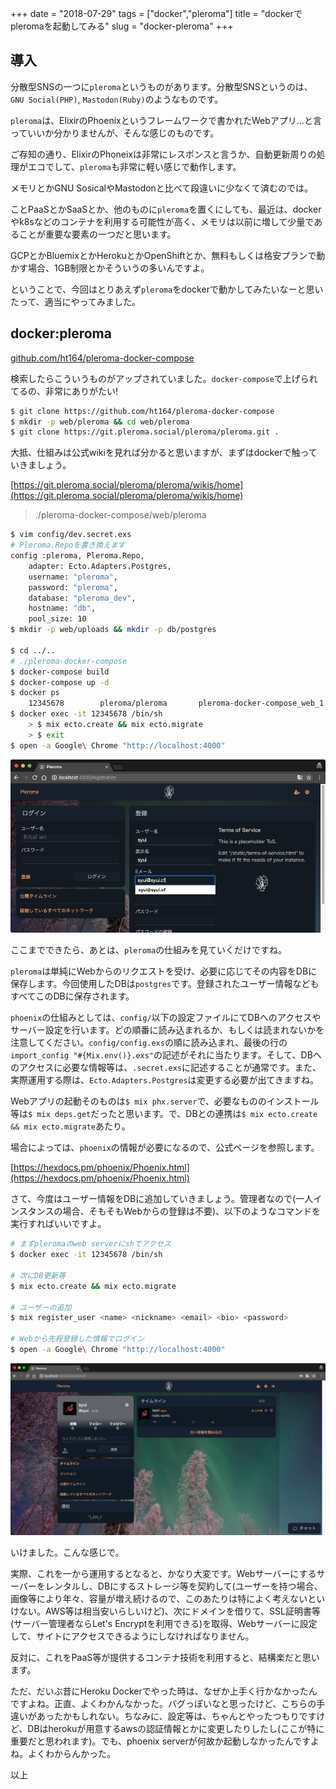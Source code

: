 +++
date = "2018-07-29"
tags = ["docker","pleroma"]
title = "dockerでpleromaを起動してみる"
slug = "docker-pleroma"
+++

## 導入

分散型SNSの一つに`pleroma`というものがあります。分散型SNSというのは、`GNU Social(PHP)`, `Mastodon(Ruby)`のようなものです。

`pleroma`は、ElixirのPhoenixというフレームワークで書かれたWebアプリ...と言っていいか分かりませんが、そんな感じのものです。

ご存知の通り、ElixirのPhoneixは非常にレスポンスと言うか、自動更新周りの処理がエコでして、`pleroma`も非常に軽い感じで動作します。

メモリとかGNU SosicalやMastodonと比べて段違いに少なくて済むのでは。

ことPaaSとかSaaSとか、他のものに`pleroma`を置くにしても、最近は、dockerやk8sなどのコンテナを利用する可能性が高く、メモリは以前に増して少量であることが重要な要素の一つだと思います。

GCPとかBluemixとかHerokuとかOpenShiftとか、無料もしくは格安プランで動かす場合、1GB制限とかそういうの多いんですよ。

ということで、今回はとりあえず`pleroma`をdockerで動かしてみたいなーと思いたって、適当にやってみました。

## docker:pleroma

[github.com/ht164/pleroma-docker-compose](https://github.com/ht164/pleroma-docker-compose)

検索したらこういうものがアップされていました。`docker-compose`で上げられてるの、非常にありがたい!

```sh
$ git clone https://github.com/ht164/pleroma-docker-compose
$ mkdir -p web/pleroma && cd web/pleroma
$ git clone https://git.pleroma.social/pleroma/pleroma.git .
```

大抵、仕組みは公式wikiを見れば分かると思いますが、まずはdockerで触っていきましょう。

[https://git.pleroma.social/pleroma/pleroma/wikis/home](https://git.pleroma.social/pleroma/pleroma/wikis/home)

> ./pleroma-docker-compose/web/pleroma

```sh
$ vim config/dev.secret.exs
# Pleroma.Repoを書き換えます
config :pleroma, Pleroma.Repo,
	adapter: Ecto.Adapters.Postgres,
	username: "pleroma",
	password: "pleroma",
	database: "pleroma_dev",
	hostname: "db",
	pool_size: 10
$ mkdir -p web/uploads && mkdir -p db/postgres

$ cd ../..
# ./pleroma-docker-compose
$ docker-compose build
$ docker-compose up -d
$ docker ps
	12345678        pleroma/pleroma       pleroma-docker-compose_web_1
$ docker exec -it 12345678 /bin/sh
	> $ mix ecto.create && mix ecto.migrate
	> $ exit
$ open -a Google\ Chrome "http://localhost:4000"
```

![](https://raw.githubusercontent.com/mba-hack/images/master/pleroma-docker-up.png)

ここまでできたら、あとは、`pleroma`の仕組みを見ていくだけですね。

`pleroma`は単純にWebからのリクエストを受け、必要に応じてその内容をDBに保存します。今回使用したDBは`postgres`です。登録されたユーザー情報などもすべてこのDBに保存されます。

`phoenix`の仕組みとしては、`config/`以下の設定ファイルにてDBへのアクセスやサーバー設定を行います。どの順番に読み込まれるか、もしくは読まれないかを注意してください。`config/config.exs`の順に読み込まれ、最後の行の`import_config "#{Mix.env()}.exs"`の記述がそれに当たります。そして、DBへのアクセスに必要な情報等は、`.secret.exs`に記述することが通常です。また、実際運用する際は、`Ecto.Adapters.Postgres`は変更する必要が出てきますね。

Webアプリの起動そのものは`$ mix phx.server`で、必要なもののインストール等は`$ mix deps.get`だったと思います。で、DBとの連携は`$ mix ecto.create && mix ecto.migrate`あたり。

場合によっては、`phoenix`の情報が必要になるので、公式ページを参照します。

[https://hexdocs.pm/phoenix/Phoenix.html](https://hexdocs.pm/phoenix/Phoenix.html)

さて、今度はユーザー情報をDBに追加していきましょう。管理者なので(一人インスタンスの場合、そもそもWebからの登録は不要)、以下のようなコマンドを実行すればいいですよ。

```sh
# まずpleromaのweb serverにshでアクセス
$ docker exec -it 12345678 /bin/sh

# 次にDB更新等
$ mix ecto.create && mix ecto.migrate

# ユーザーの追加
$ mix register_user <name> <nickname> <email> <bio> <password>

# Webから先程登録した情報でログイン
$ open -a Google\ Chrome "http://localhost:4000"
```

![](https://raw.githubusercontent.com/mba-hack/images/master/pleroma-docker-user.png)

いけました。こんな感じで。

実際、これを一から運用するとなると、かなり大変です。Webサーバーにするサーバーをレンタルし、DBにするストレージ等を契約して(ユーザーを持つ場合、画像等により年々、容量が増え続けるので、このあたりは特によく考えないといけない。AWS等は相当安いらしいけど)、次にドメインを借りて、SSL証明書等(サーバー管理者ならLet's Encryptを利用できる)を取得、Webサーバーに設定して、サイトにアクセスできるようにしなければなりません。

反対に、これをPaaS等が提供するコンテナ技術を利用すると、結構楽だと思います。

ただ、だいぶ昔にHeroku Dockerでやった時は、なぜか上手く行かなかったんですよね。正直、よくわかんなかった。バグっぽいなと思ったけど、こちらの手違いがあったかもしれない。ちなみに、設定等は、ちゃんとやったつもりですけど、DBはherokuが用意するawsの認証情報とかに変更したりしたし(ここが特に重要だと思われます)。でも、phoenix serverが何故か起動しなかったんですよね。よくわからんかった。

以上
